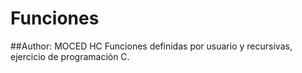 # Funciones
##Author: MOCED HC
Funciones definidas por usuario y recursivas, ejercicio de programación C.

